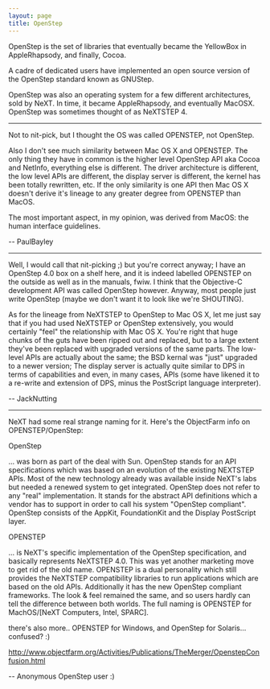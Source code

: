 ```yaml
---
layout: page
title: OpenStep
---
```




OpenStep is the set of libraries that eventually became the YellowBox in AppleRhapsody, and finally, Cocoa.

A cadre of dedicated users have implemented an open source version of the OpenStep standard known as GNUStep.

OpenStep was also an operating system for a few different architectures, sold by NeXT. In time, it became AppleRhapsody, and eventually MacOSX. OpenStep was sometimes thought of as NeXTSTEP 4.

----

Not to nit-pick, but I thought the OS was called OPENSTEP, not OpenStep.

Also I don't see much similarity between Mac OS X and OPENSTEP. The only thing they have in common is the higher level OpenStep API aka Cocoa and NetInfo, everything else is different. The driver architecture is different, the low level APIs are different, the display server is different, the kernel has been totally rewritten, etc. If the only similarity is one API then Mac OS X doesn't derive it's lineage to any greater degree from OPENSTEP than MacOS.

The most important aspect, in my opinion, was derived from MacOS: the human interface guidelines.

-- PaulBayley

----

Well,  I would call that nit-picking  ;)  but you're correct anyway;  I have an OpenStep 4.0 box on a shelf here, and it is indeed labelled OPENSTEP on the outside as well as in the manuals, fwiw.  I think that the Objective-C development API was called OpenStep however.  Anyway, most people just write OpenStep (maybe we don't want it to look like we're SHOUTING).

As for the lineage from NeXTSTEP to OpenStep to Mac OS X, let me just say that if you had used NeXTSTEP or OpenStep extensively, you would certainly "feel" the relationship with Mac OS X.  You're right that huge chunks of the guts have been ripped out and replaced, but to a large extent they've been replaced with upgraded versions of the same parts.  The low-level APIs are actually about the same; the BSD kernal was "just" upgraded to a newer version;  The display server is actually quite similar to DPS in terms of capabilities and even, in many cases, APIs (some have likened it to a re-write and extension of DPS, minus the PostScript language interpreter).

-- JackNutting

----

NeXT had some real strange naming for it.
Here's the ObjectFarm info on OPENSTEP/OpenStep:

OpenStep

... was born as part of the deal with Sun. OpenStep stands for an API specifications which was based on an evolution of the existing NEXTSTEP APIs. Most of the new technology already was available inside NeXT's labs but needed a renewed system to get integrated. OpenStep does not refer to any "real" implementation. It stands for the abstract API definitions which a vendor has to support in order to call his system "OpenStep compliant". OpenStep consists of the AppKit, FoundationKit and the Display PostScript layer.

OPENSTEP

... is NeXT's specific implementation of the OpenStep specification, and basically represents NeXTSTEP 4.0. This was yet another marketing move to get rid of the old name. OPENSTEP is a dual personality which still provides the NeXTSTEP compatibility libraries to run applications which are based on the old APIs. Additionally it has the new OpenStep compliant frameworks. The look & feel remained the same, and so users hardly can tell the difference between both worlds.
The full naming is OPENSTEP for MachOS/[NeXT Computers, Intel, SPARC].

there's also more.. OPENSTEP for Windows, and OpenStep for Solaris... confused? :)

http://www.objectfarm.org/Activities/Publications/TheMerger/OpenstepConfusion.html

-- Anonymous OpenStep user :)

